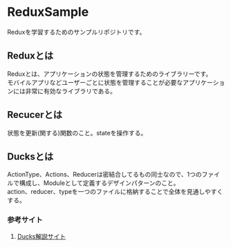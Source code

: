# ReduxSample
Reduxを学習するためのサンプルリポジトリです。

## Reduxとは
   Reduxとは、アプリケーションの状態を管理するためのライブラリーです。  
   モバイルアプリなどユーザーごとに状態を管理することが必要なアプリケーションには非常に有効なライブラリである。

## Recucerとは
   状態を更新(関する)関数のこと。stateを操作する。

## Ducksとは
   ActionType、Actions、Reducerは密結合してるもの同士なので、1つのファイルで構成し、Moduleとして定義するデザインパターンのこと。  
   action、reducer、typeを一つのファイルに格納することで全体を見通しやすくする。

### 参考サイト
   1. <a href="https://open8tech.hatenablog.com/entry/2019/12/26/111353">Ducks解説サイト</a>